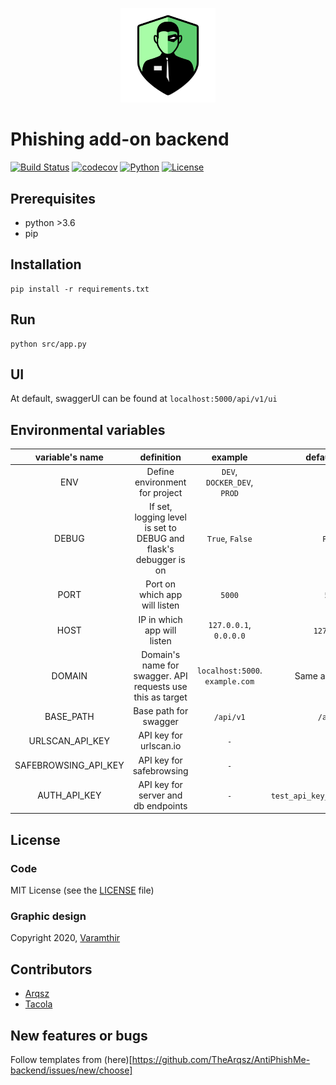 <p align="center">
    <a href="https://antiphishme.info/">
        <img width="30%" src="Logo.png" alt="AntiPhishMe Logo"/>
    </a>
</p>

# Phishing add-on backend

[![Build Status](https://travis-ci.com/TheArqsz/AntiPhishMe-backend.svg?branch=master)](https://travis-ci.com/TheArqsz/phishing_backend)
[![codecov](https://codecov.io/gh/TheArqsz/AntiPhishMe-backend/branch/develop/graph/badge.svg)](https://codecov.io/gh/TheArqsz/AntiPhishMe-backend)
[![Python](https://img.shields.io/pypi/pyversions/Django)](https://img.shields.io/pypi/pyversions/Django)
[![License](https://img.shields.io/github/license/TheArqsz/AntiPhishMe-backend)](https://img.shields.io/github/license/TheArqsz/AntiPhishMe-backend)



## Prerequisites

- python >3.6
- pip

## Installation

```python3
pip install -r requirements.txt
```

## Run

```python3
python src/app.py
```

## UI

At default, swaggerUI can be found at `localhost:5000/api/v1/ui`

## Environmental variables

| variable's name  | definition  | example  | default value |
|:-:|:-:|:-:|:-:|
| ENV     | Define environment for project  | `DEV`, `DOCKER_DEV`, `PROD`  | `DEV` |  
| DEBUG   | If set, logging level is set to DEBUG and flask's debugger is on  | `True`, `False`  | `False` |
| PORT    | Port on which app will listen   | `5000`  | `5000` |
| HOST    | IP in which app will listen     | `127.0.0.1`, `0.0.0.0`    | `127.0.0.1` |
| DOMAIN  | Domain's name for swagger. API requests use this as target  | `localhost:5000`. `example.com` | Same as `HOST:PORT` | Varamthir
| BASE_PATH | Base path for swagger | `/api/v1` | `/api/v1` |
| URLSCAN_API_KEY | API key for urlscan.io | `-` | `-` |
| SAFEBROWSING_API_KEY | API key for safebrowsing | `-` | `-` |
| AUTH_API_KEY | API key for server and db endpoints | `-` | `test_api_key_978675645342312` |

## License

### Code

MIT License (see the [LICENSE](LICENSE) file)

### Graphic design

Copyright 2020, [Varamthir](https://github.com/NeonDreamZ)

## Contributors

- [Arqsz](https://github.com/TheArqsz)
- [Tacola](https://github.com/Tacola320)

## New features or bugs

Follow templates from (here)[https://github.com/TheArqsz/AntiPhishMe-backend/issues/new/choose]